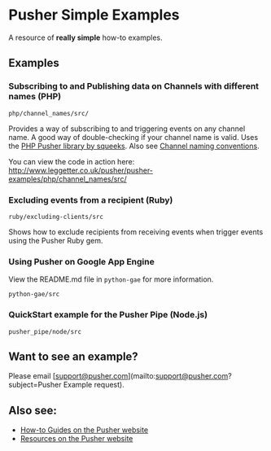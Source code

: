 # Pusher Simple Examples

A resource of **really simple** how-to examples.

## Examples

### Subscribing to and Publishing data on Channels with different names (PHP)

`php/channel_names/src/`

Provides a way of subscribing to and triggering events on any channel name. A good way of double-checking if your channel name is valid. Uses the [PHP Pusher library by squeeks](https://github.com/squeeks/Pusher-PHP). Also see [Channel naming conventions](http://pusher.com/docs/client_api_guide/client_channels#naming-channels).

You can view the code in action here:
<http://www.leggetter.co.uk/pusher/pusher-examples/php/channel_names/src/>

### Excluding events from a recipient (Ruby)

`ruby/excluding-clients/src`

Shows how to exclude recipients from receiving events when trigger events using the Pusher Ruby gem.

### Using Pusher on Google App Engine

View the README.md file in `python-gae` for more information.

`python-gae/src`

### QuickStart example for the Pusher Pipe (Node.js)

`pusher_pipe/node/src`

## Want to see an example?

Please email [support@pusher.com](mailto:support@pusher.com?subject=Pusher Example request).

## Also see:

* [How-to Guides on the Pusher website](http://pusher.com/docs/how_do_i)
* [Resources on the Pusher website](http://pusher.com/docs/resources)
